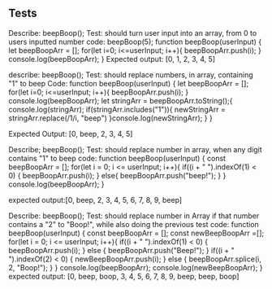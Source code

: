 ## Tests
Describe: beepBoop();
Test: should turn user input into an array, from 0 to users inputted number
code: beepBoop(5);
function beepBoop(userInput) {
  let beepBoopArr = [];
  for(let i=0; i<=userInput; i++){
    beepBoopArr.push(i);
  }
  console.log(beepBoopArr);
}
Expected output: [0, 1, 2, 3, 4, 5]

describe: beepBoop();
Test: should replace numbers, in array, containing "1" to beep
Code:
function beepBoop(userInput) {
  let beepBoopArr = [];
  for(let i=0; i<=userInput; i++){
    beepBoopArr.push(i);
  } console.log(beepBoopArr);
  let stringArr = beepBoopArr.toString();{
    console.log(stringArr);
    if(stringArr.includes("1")){
      newStringArr = stringArr.replace(/1/i, "beep")
    }console.log(newStringArr);
  }
  }

Expected Output: [0, beep, 2, 3, 4, 5]

Describe; beepBoop();
Test: should replace number in array, when any digit contains "1" to beep
code: 
function beepBoop(userInput) {
  const beepBoopArr = [];
  for(let i = 0; i <= userInput; i++){
    if((i + " ").indexOf(1) < 0) {
      beepBoopArr.push(i);
    } else{
      beepBoopArr.push("beep!");
    }
  }
  console.log(beepBoopArr);
}

expected output:[0, beep, 2, 3, 4, 5, 6, 7, 8, 9, beep]

Describe: beepBoop();
Test: should replace number in Array if that number contains a "2" to "Boop!", while also doing the previous test
code:
function beepBoop(userInput) {
  const beepBoopArr = [];
  const newBeepBoopArr =[];
  for(let i = 0; i <= userInput; i++){
    if((i + " ").indexOf(1) < 0) {
      beepBoopArr.push(i);
      } else {
        beepBoopArr.push("Beep!");
        } 
    if((i + " ").indexOf(2) < 0) {
      newBeepBoopArr.push(i);
    } else {
      beepBoopArr.splice(i, 2, "Boop!");
      }
        } console.log(beepBoopArr);
        console.log(newBeepBoopArr);
        }   
expected output: [0, beep, boop, 3, 4, 5, 6, 7, 8, 9, beep, beep, boop]